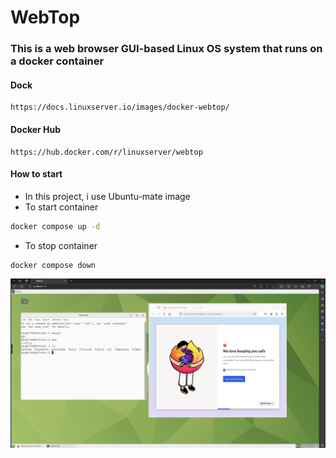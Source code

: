 # WebTop

### This is a web browser GUI-based Linux OS system that runs on a docker container

#### Dock
~~~url
https://docs.linuxserver.io/images/docker-webtop/
~~~

#### Docker Hub
~~~url
https://hub.docker.com/r/linuxserver/webtop
~~~

#### How to start
* In this project, i use Ubuntu-mate image
* To start container
~~~sh
docker compose up -d
~~~
* To stop container
~~~sh
docker compose down
~~~

![alt text](image.png)